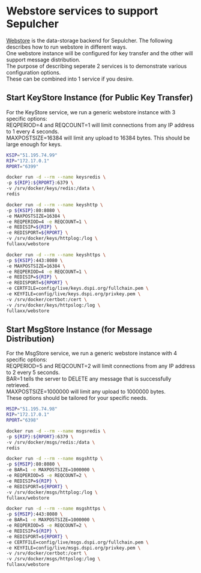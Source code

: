 # Webstore services to support Sepulcher
[Webstore](https://github.com/Fullaxx/webstore) is the data-storage backend for Sepulcher.
The following describes how to run webstore in different ways. \
One webstore instance will be configured for key transfer and the other will support message distribution. \
The purpose of describing seperate 2 services is to demonstrate various configuration options. \
These can be combined into 1 service if you desire.

## Start KeyStore Instance (for Public Key Transfer)
For the KeyStore service, we run a generic webstore instance with 3 specific options: \
REQPERIOD=4 and REQCOUNT=1 will limit connections from any IP address to 1 every 4 seconds. \
MAXPOSTSIZE=16384 will limit any upload to 16384 bytes. This should be large enough for keys.
```bash
KSIP="51.195.74.99"
RIP="172.17.0.1"
RPORT="6399"

docker run -d --rm --name keysredis \
-p ${RIP}:${RPORT}:6379 \
-v /srv/docker/keys/redis:/data \
redis

docker run -d --rm --name keyshttp \
-p ${KSIP}:80:8080 \
-e MAXPOSTSIZE=16384 \
-e REQPERIOD=4 -e REQCOUNT=1 \
-e REDISIP=${RIP} \
-e REDISPORT=${RPORT} \
-v /srv/docker/keys/httplog:/log \
fullaxx/webstore

docker run -d --rm --name keyshttps \
-p ${KSIP}:443:8080 \
-e MAXPOSTSIZE=16384 \
-e REQPERIOD=4 -e REQCOUNT=1 \
-e REDISIP=${RIP} \
-e REDISPORT=${RPORT} \
-e CERTFILE=config/live/keys.dspi.org/fullchain.pem \
-e KEYFILE=config/live/keys.dspi.org/privkey.pem \
-v /srv/docker/certbot:/cert \
-v /srv/docker/keys/httpslog:/log \
fullaxx/webstore
```

## Start MsgStore Instance (for Message Distribution)
For the MsgStore service, we run a generic webstore instance with 4 specific options: \
REQPERIOD=5 and REQCOUNT=2 will limit connections from any IP address to 2 every 5 seconds. \
BAR=1 tells the server to DELETE any message that is successfully retrieved. \
MAXPOSTSIZE=1000000 will limit any upload to 1000000 bytes. \
These options should be tailored for your specific needs.
```bash
MSIP="51.195.74.98"
RIP="172.17.0.1"
RPORT="6398"

docker run -d --rm --name msgsredis \
-p ${RIP}:${RPORT}:6379 \
-v /srv/docker/msgs/redis:/data \
redis

docker run -d --rm --name msgshttp \
-p ${MSIP}:80:8080 \
-e BAR=1 -e MAXPOSTSIZE=1000000 \
-e REQPERIOD=5 -e REQCOUNT=2 \
-e REDISIP=${RIP} \
-e REDISPORT=${RPORT} \
-v /srv/docker/msgs/httplog:/log \
fullaxx/webstore

docker run -d --rm --name msgshttps \
-p ${MSIP}:443:8080 \
-e BAR=1 -e MAXPOSTSIZE=1000000 \
-e REQPERIOD=5 -e REQCOUNT=2 \
-e REDISIP=${RIP} \
-e REDISPORT=${RPORT} \
-e CERTFILE=config/live/msgs.dspi.org/fullchain.pem \
-e KEYFILE=config/live/msgs.dspi.org/privkey.pem \
-v /srv/docker/certbot:/cert \
-v /srv/docker/msgs/httpslog:/log \
fullaxx/webstore
```
